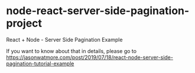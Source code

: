 # node-react-server-side-pagination-project

React + Node - Server Side Pagination Example

If you want to know about that in details, please go to https://jasonwatmore.com/post/2019/07/18/react-node-server-side-pagination-tutorial-example
